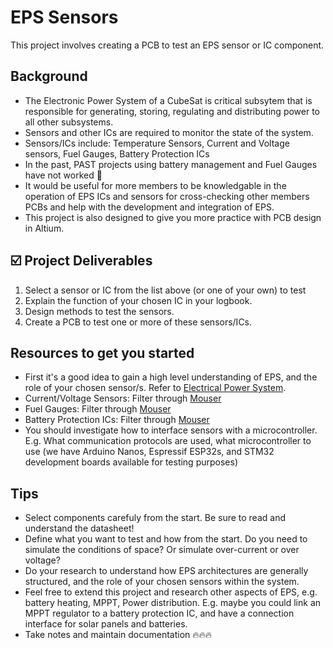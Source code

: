 # EPS Sensors
This project involves creating a PCB to test an EPS sensor or IC component.

## Background
- The Electronic Power System of a CubeSat is critical subsytem that is responsible for generating, storing, regulating and
distributing power to all other subsystems.
- Sensors and other ICs are required to monitor the state of the system.
- Sensors/ICs include: Temperature Sensors, Current and Voltage sensors, Fuel Gauges, Battery Protection ICs
- In the past, PAST projects using battery management and Fuel Gauges have not worked 🥲
- It would be useful for more members to be knowledgable in the operation of EPS ICs and sensors for cross-checking other members PCBs and help with the development and integration of EPS.
- This project is also designed to give you more practice with PCB design in Altium.

## ☑️ Project Deliverables
1. Select a sensor or IC from the list above (or one of your own) to test
2. Explain the function of your chosen IC in your logbook.
3. Design methods to test the sensors.
4. Create a PCB to test one or more of these sensors/ICs. 

## Resources to get you started
- First it's a good idea to gain a high level understanding of EPS, and the role of your chosen sensor/s. Refer to [Electrical Power System](https://github.com/PerthAerospaceStudentTeam/Onboarding/blob/main/2.%20Avionics%20Onboarding/2.2%20Electrical%20Power%20System%20%5BRESOURCE%5D.md).
- Current/Voltage Sensors: Filter through [Mouser](https://au.mouser.com/c/sensors/current-sensors/)
- Fuel Gauges: Filter through [Mouser](https://au.mouser.com/c/power/power-management-ics/battery-management/?product=Fuel%20Gauges&srsltid=AfmBOoqlKJcvx1j03eq9GHd3kouau7hvt--Gv9OphdeL7_uOnLwaEds6)
- Battery Protection ICs: Filter through [Mouser](https://au.mouser.com/c/power/power-management-ics/battery-management/?product=Battery%20Protection&srsltid=AfmBOopsz3bUh0yvyioKbz2LXwjDdLfWsL2jcdWO2xwq18d9afvTUFJy)
- You should investigate how to interface sensors with a microcontroller. E.g. What communication protocols are used,
  what microcontroller to use (we have Arduino Nanos, Espressif ESP32s, and STM32 development boards available for testing purposes)

## Tips
- Select components carefuly from the start. Be sure to read and understand the datasheet!
- Define what you want to test and how from the start. Do you need to simulate the conditions of space? Or simulate over-current or over voltage?
- Do your research to understand how EPS architectures are generally structured, and the role of your chosen sensors within the system.
- Feel free to extend this project and research other aspects of EPS, e.g. battery heating, MPPT, Power distribution. E.g. maybe you could link an MPPT regulator to a battery protection IC, and have a connection interface for solar panels and batteries.
- Take notes and maintain documentation 🔥🔥🔥

